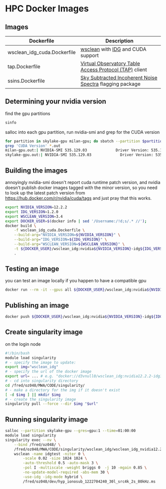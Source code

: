 # HPC Docker Images

## Images

| Dockerfile                  | Description                                            |
|-----------------------------|--------------------------------------------------------|
| wsclean_idg_cuda.Dockerfile | [wsclean](https://gitlab.com/aroffringa/wsclean) with [IDG](https://gitlab.com/astron-idg/idg) and CUDA support                      |
| tap.Dockerfile              | [Virtual Observatory Table Access Protocol (TAP)](https://pyvo.readthedocs.io/en/latest/) client |
| ssins.Dockerfile            | [Sky Subtracted Incoherent Noise Spectra](https://github.com/mwilensky768/ssins) flagging package |

## Determining your nvidia version

find the gpu partitions

```bash
sinfo
```

salloc into each gpu partition, run nvidia-smi and grep for the CUDA version

```bash
for partition in skylake-gpu milan-gpu; do sbatch --partition $partition --gres=gpu:1 --wrap 'nvidia-smi' -o ${partition}.out; done
grep 'CUDA Version' *.out
milan-gpu.out:| NVIDIA-SMI 535.129.03             Driver Version: 535.129.03   CUDA Version: 12.2     |
skylake-gpu.out:| NVIDIA-SMI 535.129.03             Driver Version: 535.129.03   CUDA Version: 12.2     |
```

## Building the images

annoyingly nvidia-smi doesn't report cuda runtime patch version,
and nvidia doesn't publish docker images tagged with the minor version,
so you need to look up the latest patch version from <https://hub.docker.com/r/nvidia/cuda/tags>
and just pray that this works.

```bash
export NVIDIA_VERSION=12.2.2
export IDG_VERSION=1.2.0
export WSCLEAN_VERSION=3.4
export DOCKER_USER=$(docker info | sed '/Username:/!d;s/.* //');
docker build \
    -f wsclean_idg_cuda.Dockerfile \
    --build-arg="NVIDIA_VERSION=${NVIDIA_VERSION}" \
    --build-arg="IDG_VERSION=${IDG_VERSION}" \
    --build-arg="WSCLEAN_VERSION=${WSCLEAN_VERSION}" \
    -t ${DOCKER_USER}/wsclean_idg:nvidia${NVIDIA_VERSION}-idg${IDG_VERSION}-wsclean${WSCLEAN_VERSION} \
    .
```

## Testing an image

you can test an image locally if you happen to have a compatible gpu

```bash
docker run --rm -it --gpus all ${DOCKER_USER}/wsclean_idg:nvidia${NVIDIA_VERSION}-idg${IDG_VERSION}-wsclean${WSCLEAN_VERSION} bash
```

## Publishing an image

```bash
docker push ${DOCKER_USER}/wsclean_idg:nvidia${NVIDIA_VERSION}-idg${IDG_VERSION}-wsclean${WSCLEAN_VERSION}
```

## Create singularity image

on the login node

```bash
#!/bin/bash
module load singularity
# - specify the image to update:
export img="wsclean_idg"
# - specify the url of the docker image
export url= ... # e.g. "docker://d3vnull0/wsclean_idg:nvidia12.2.2-idg1.2.0-wsclean3.4"
# - cd into singularity directory
cd /fred/oz048/MWA/CODE/singularity/
# - make a directory for the img if it doesn't exist
[ -d $img ] || mkdir $img
# - create the singularity image
singularity pull --force --dir $img "$url"
```

## Running singularity image

```bash
salloc --partition skylake-gpu --gres=gpu:1 --time=01:00:00
module load singularity
singularity exec --nv \
    --bind /fred/oz048/ \
    /fred/oz048/MWA/CODE/singularity/wsclean_idg/wsclean_idg_nvidia12.2.2-idg1.2.0-wsclean3.4.sif \
    wsclean -name idgtest -niter 0 \
        -scale 0.02 -size 1024 1024 \
        -auto-threshold 0.5 -auto-mask 3 \
        -pol I -multiscale -weight briggs 0  -j 10 -mgain 0.85 \
        -no-update-model-required -abs-mem 30 \
        -use-idg -idg-mode hybrid \
        /fred/oz048/dev/hyp_ionosub_1222704240_30l_src4k_2s_80kHz.ms
```
